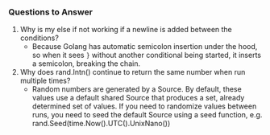 ### Questions to Answer

1. Why is my else if not working if a newline is added between the conditions?
   - Because Golang has automatic semicolon insertion under the hood, so when it sees `}` without another conditional being started, it inserts a semicolon, breaking the chain.
2. Why does rand.Intn() continue to return the same number when run multiple times?
   - Random numbers are generated by a Source. By default, these values use a default shared Source that produces a set, already determined set of values. If you need to randomize values between runs, you need to seed the default Source using a seed function, e.g. rand.Seed(time.Now().UTC().UnixNano())
